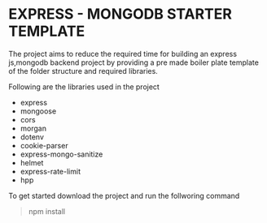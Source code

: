 # EXPRESS - MONGODB STARTER  TEMPLATE
The project aims to reduce the required time for building an express js,mongodb backend project by providing a pre made boiler plate template of the folder structure and required libraries.

Following are the libraries used in the project
  - express
  - mongoose
  - cors
  - morgan
  - dotenv
  - cookie-parser
  - express-mongo-sanitize
  - helmet
  - express-rate-limit
  - hpp
  
To get started download the project and run the follworing command
> npm install  



